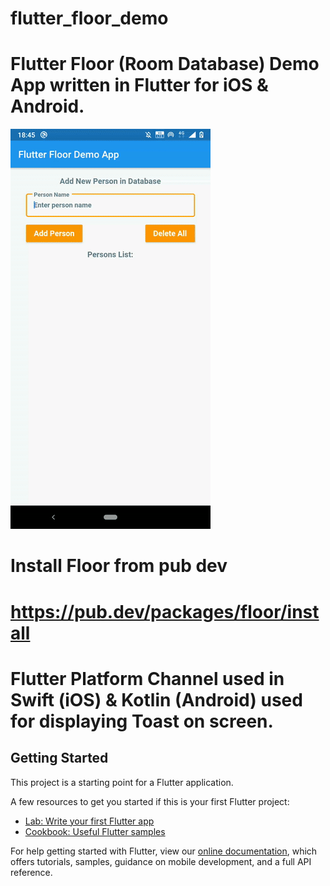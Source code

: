 # flutter_floor_demo

# Flutter Floor (Room Database) Demo App written in Flutter for iOS & Android.

![sample-gif](https://github.com/flutterdb/flutter_floor/blob/master/sample2.gif)

# Install Floor from pub dev
# https://pub.dev/packages/floor/install

# Flutter Platform Channel used in Swift (iOS) & Kotlin (Android) used for displaying Toast on screen.

## Getting Started

This project is a starting point for a Flutter application.

A few resources to get you started if this is your first Flutter project:

- [Lab: Write your first Flutter app](https://flutter.dev/docs/get-started/codelab)
- [Cookbook: Useful Flutter samples](https://flutter.dev/docs/cookbook)

For help getting started with Flutter, view our
[online documentation](https://flutter.dev/docs), which offers tutorials,
samples, guidance on mobile development, and a full API reference.
